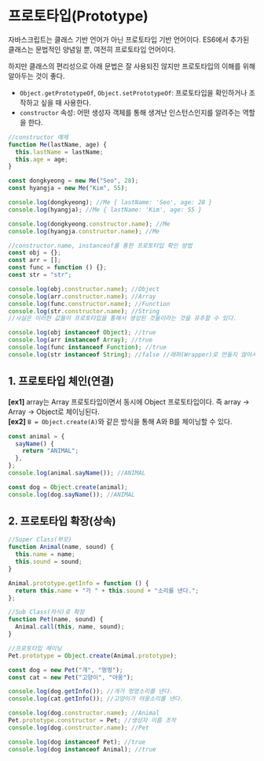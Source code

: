 # 프로토타입(Prototype)

자바스크립트는 클래스 기반 언어가 아닌 프로토타입 기반 언어이다. ES6에서 추가된 클래스는 문법적인 양념일 뿐, 여전히 프로토타입 언어이다.

하지만 클래스의 편리성으로 아래 문법은 잘 사용되진 않지만 프로토타입의 이해를 위해 알아두는 것이 좋다.

- `Object.getPrototypeOf`, `Object.setPrototypeOf`: 프로토타입을 확인하거나 조작하고 싶을 때 사용한다.
- `constructor` 속성: 어떤 생성자 객체를 통해 생겨난 인스턴스인지를 알려주는 역할을 한다.

```javascript
//constructor 예제
function Me(lastName, age) {
  this.lastName = lastName;
  this.age = age;
}

const dongkyeong = new Me("Seo", 28);
const hyangja = new Me("Kim", 55);

console.log(dongkyeong); //Me { lastName: 'Seo', age: 28 }
console.log(hyangja); //Me { lastName: 'Kim', age: 55 }

console.log(dongkyeong.constructor.name); //Me
console.log(hyangja.constructor.name); //Me
```

```javascript
//constructor.name, instanceof를 통한 프로토타입 확인 방법
const obj = {};
const arr = [];
const func = function () {};
const str = "str";

console.log(obj.constructor.name); //Object
console.log(arr.constructor.name); //Array
console.log(func.constructor.name); //Function
console.log(str.constructor.name); //String
//사실은 이러한 값들이 프로토타입을 통해서 생성된 것들이라는 것을 유추할 수 있다.

console.log(obj instanceof Object); //true
console.log(arr instanceof Array); //true
console.log(func instanceof Function); //true
console.log(str instanceof String); //false //래퍼(Wrapper)로 만들지 않아서 false! //new String("str") 방식으로 만들면 true가 출력된다.
```

## 1. 프로토타입 체인(연결)

**[ex1]** array는 Array 프로토타입이면서 동시에 Object 프로토타입이다. 즉 array → Array → Object로 체이닝된다.  
**[ex2]** `B = Object.create(A)`와 같은 방식을 통해 A와 B를 체이닝할 수 있다.

```javascript
const animal = {
  sayName() {
    return "ANIMAL";
  },
};
console.log(animal.sayName()); //ANIMAL

const dog = Object.create(animal);
console.log(dog.sayName()); //ANIMAL
```

## 2. 프로토타입 확장(상속)

```javascript
//Super Class(부모)
function Animal(name, sound) {
  this.name = name;
  this.sound = sound;
}

Animal.prototype.getInfo = function () {
  return this.name + "가 " + this.sound + "소리를 낸다.";
};

//Sub Class(자식)로 확장
function Pet(name, sound) {
  Animal.call(this, name, sound);
}

//프로토타입 체이닝
Pet.prototype = Object.create(Animal.prototype);

const dog = new Pet("개", "멍멍");
const cat = new Pet("고양이", "야옹");

console.log(dog.getInfo()); //개가 멍멍소리를 낸다.
console.log(cat.getInfo()); //고양이가 야옹소리를 낸다.

console.log(dog.constructor.name); //Animal
Pet.prototype.constructor = Pet; //생성자 이름 조작
console.log(dog.constructor.name); //Pet

console.log(dog instanceof Pet); //true
console.log(dog instanceof Animal); //true
```
